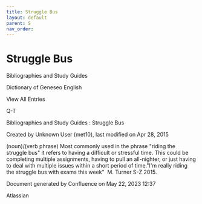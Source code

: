```yaml
---
title: Struggle Bus
layout: default
parent: S
nav_order:
---
```


# Struggle Bus

Bibliographies and Study Guides

Dictionary of Geneseo English

View All Entries

Q-T

Bibliographies and Study Guides : Struggle Bus

Created by  Unknown User (met10), last modified on Apr 28, 2015

(noun)/(verb phrase) Most commonly used in the phrase &quot;riding the struggle bus&quot; it refers to having a difficult or stressful time. This could be completing multiple assignments, having to pull an all-nighter, or just having to deal with multiple issues within a short period of time.&quot;I'm really riding the struggle bus with exams this week&quot;  M. Turner S-Z 2015.

Document generated by Confluence on May 22, 2023 12:37

Atlassian
